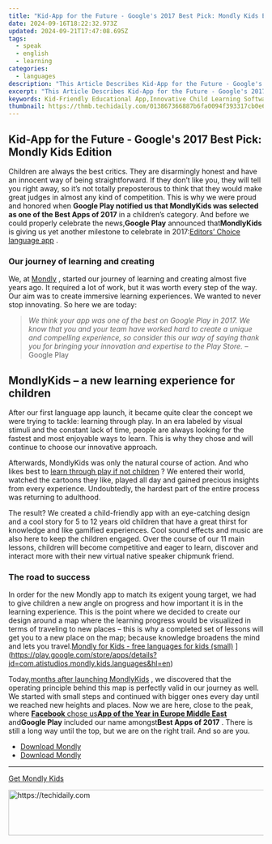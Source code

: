 ```yaml
---
title: "Kid-App for the Future - Google's 2017 Best Pick: Mondly Kids Edition"
date: 2024-09-16T18:22:32.973Z
updated: 2024-09-21T17:47:08.695Z
tags:
  - speak
  - english
  - learning
categories:
  - languages
description: "This Article Describes Kid-App for the Future - Google's 2017 Best Pick: Mondly Kids Edition"
excerpt: "This Article Describes Kid-App for the Future - Google's 2017 Best Pick: Mondly Kids Edition"
keywords: Kid-Friendly Educational App,Innovative Child Learning Software,Mondly Children Interactive Game,Engaging Kids Digital Playtime,Google's Top 2017 Early Education Tool,Future Mind Development for Kids,Best Educational Apps for Youngsters
thumbnail: https://thmb.techidaily.com/013867366887b6fa0094f393317cb0e64fa230f897f024e133b92335d61d4b28.jpg
---
```


## Kid-App for the Future - Google's 2017 Best Pick: Mondly Kids Edition

 Children are always the best critics. They are disarmingly honest and have an innocent way of being straightforward. If they don’t like you, they will tell you right away, so it’s not totally preposterous to think that they would make great judges in almost any kind of competition. This is why we were proud and honored when **Google Play notified us that MondlyKids was selected as one of the Best Apps of 2017** in a children’s category. And before we could properly celebrate the news,**Google Play** announced that**MondlyKids** is giving us yet another milestone to celebrate in 2017:[Editors’ Choice language app](https://shop.mondly.com/affiliate.php?ACCOUNT=ATISTUDI&AFFILIATE=108875&PATH=https://www.mondly.com?AFFILIATE=108875) .

### Our journey of learning and creating

 We, at [Mondly](https://adjt.mondly.com/5ixfg4k?campaign=blog-post-id-942&fallback=https%3A%2F%2Fapp.mondly.com%3Futm%5Fmedium%3Dblog%5Fblog-post-id-942%26utm%5Fsource%3Dblog-post-id-942&redirect%5Fmacos=https%3A%2F%2Fapp.mondly.com%3Futm%5Fmedium%3Dblog%5Fblog-post-id-942%26utm%5Fsource%3Dblog-post-id-942&redirect%5Fandroid=https%3A%2F%2Fplay.google.com%2Fstore%2Fapps%2Fdetails%3Fid%3Dcom.atistudios.mondly.languages%3Futm%5Fmedium%3Dblog%5Fblog-post-id-942%26utm%5Fsource%3Dblog-post-id-942&redirect%5Fios=https%3A%2F%2Fapps.apple.com%2Fapp%2Fapple-store%2Fid987873536%3Fpt%3D78954800%26ct%3Dblog-post-id-942%26mt%3D8) , started our journey of learning and creating almost five years ago. It required a lot of work, but it was worth every step of the way. Our aim was to create immersive learning experiences. We wanted to never stop innovating. So here we are today:

> _We think your app was one of the best on Google Play in 2017\. We know that you and your team have worked hard to create a unique and compelling experience, so consider this our way of saying thank you for bringing your innovation and expertise to the Play Store._  – Google Play

## MondlyKids – a new learning experience for children

 After our first language app launch, it became quite clear the concept we were trying to tackle: learning through play. In an era labeled by visual stimuli and the constant lack of time, people are always looking for the fastest and most enjoyable ways to learn. This is why they chose and will continue to choose our innovative approach.

 Afterwards, MondlyKids was only the natural course of action. And who likes best to [learn through play if not children](https://shop.mondly.com/affiliate.php?ACCOUNT=ATISTUDI&AFFILIATE=108875&PATH=https://www.mondly.com?AFFILIATE=108875) ? We entered their world, watched the cartoons they like, played all day and gained precious insights from every experience. Undoubtedly, the hardest part of the entire process was returning to adulthood.

 The result? We created a child-friendly app with an eye-catching design and a cool story for 5 to 12 years old children that have a great thirst for knowledge and like gamified experiences. Cool sound effects and music are also here to keep the children engaged. Over the course of our 11 main lessons, children will become competitive and eager to learn, discover and interact more with their new virtual native speaker chipmunk friend.

### The road to success

 In order for the new Mondly app to match its exigent young target, we had to give children a new angle on progress and how important it is in the learning experience. This is the point where we decided to create our design around a map where the learning progress would be visualized in terms of traveling to new places – this is why a completed set of lessons will get you to a new place on the map; because knowledge broadens the mind and lets you travel.[Mondly for Kids - free languages for kids (small)](https://edge.mondly.com/blog/wp-content/uploads/2017/12/Mondly-for-Kids-free-languages-for-kids-small-1024x921.png "Google Play Selects Mondly’s Kids App As One Of The Best Apps Of 2017 2") ](https://play.google.com/store/apps/details?id=com.atistudios.mondly.kids.languages&hl=en)

 Today,[months after launching MondlyKids](https://shop.mondly.com/affiliate.php?ACCOUNT=ATISTUDI&AFFILIATE=108875&PATH=https://www.mondly.com?AFFILIATE=108875) , we discovered that the operating principle behind this map is perfectly valid in our journey as well. We started with small steps and continued with bigger ones every day until we reached new heights and places. Now we are here, close to the peak, where [**Facebook** chose us**App of the Year in Europe Middle East**](https://shop.mondly.com/affiliate.php?ACCOUNT=ATISTUDI&AFFILIATE=108875&PATH=https://www.mondly.com?AFFILIATE=108875) and**Google Play** included our name amongst**Best Apps of 2017** . There is still a long way until the top, but we are on the right trail. And so are you.

* [Download Mondly](https://www.facebook.com/sharer/sharer.php?u=https%3A%2F%2Fwww.mondly.com%2Fblog%2Fgoogle-play-selects-mondlys-kids-app-one-best-apps-2017%2F&t=Google+Play+selects+Mondly%E2%80%99s+Kids+App+as+one+of+the+Best+Apps+of+2017 "Share on Facebook")
* [Download Mondly](https://shop.mondly.com/affiliate.php?ACCOUNT=ATISTUDI&AFFILIATE=108875&PATH=https://www.mondly.com?AFFILIATE=108875)

---

[Get Mondly Kids](https://play.google.com/store/apps/details?id=com.atistudios.mondly.kids.languages&hl=en "Get Mondly Kids")

<ins class="adsbygoogle"
     style="display:block"
     data-ad-format="autorelaxed"
     data-ad-client="ca-pub-7571918770474297"
     data-ad-slot="1223367746"></ins>

<ins class="adsbygoogle"
     style="display:block"
     data-ad-client="ca-pub-7571918770474297"
     data-ad-slot="8358498916"
     data-ad-format="auto"
     data-full-width-responsive="true"></ins>



<!-- affiliate ads begin -->
<a href="https://aligracehair.sjv.io/c/5597632/1868499/19272" target="_top" id="1868499">
  <img src="//a.impactradius-go.com/display-ad/19272-1868499" border="0" alt="https://techidaily.com" width="728" height="90"/>
</a>
<img height="0" width="0" src="https://aligracehair.sjv.io/i/5597632/1868499/19272" style="position:absolute;visibility:hidden;" border="0" />
<!-- affiliate ads end -->

